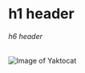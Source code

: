 # h1 header
###### h6 header


![Image of Yaktocat](https://octodex.github.com/images/yaktocat.png)
